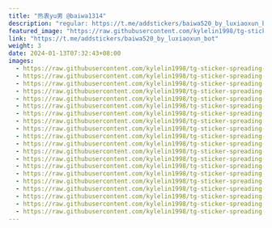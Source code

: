 ```yaml
---
title: "热衷yu男 @baiwa1314"
description: "regular: https://t.me/addstickers/baiwa520_by_luxiaoxun_bot"
featured_image: "https://raw.githubusercontent.com/kylelin1998/tg-sticker-spreading-worldwide-images/main/img/b03c8aa3-4899-4343-957a-79c64ac34f17.jpg"
link: "https://t.me/addstickers/baiwa520_by_luxiaoxun_bot"
weight: 3
date: 2024-01-13T07:32:43+08:00
images:
  - https://raw.githubusercontent.com/kylelin1998/tg-sticker-spreading-worldwide-images/main/img/b03c8aa3-4899-4343-957a-79c64ac34f17.jpg
  - https://raw.githubusercontent.com/kylelin1998/tg-sticker-spreading-worldwide-images/main/img/97322ce3-1eee-4d33-b85d-10b35533e40e.jpg
  - https://raw.githubusercontent.com/kylelin1998/tg-sticker-spreading-worldwide-images/main/img/5947493a-ab91-45b8-9bd8-72e91fe10830.jpg
  - https://raw.githubusercontent.com/kylelin1998/tg-sticker-spreading-worldwide-images/main/img/76f73e7e-a1d6-462c-bab6-99758a454b01.jpg
  - https://raw.githubusercontent.com/kylelin1998/tg-sticker-spreading-worldwide-images/main/img/622b9bc3-72ac-42fe-8809-737434eef583.jpg
  - https://raw.githubusercontent.com/kylelin1998/tg-sticker-spreading-worldwide-images/main/img/83dfaaaf-45b9-4a47-99de-bda82ea56bb5.jpg
  - https://raw.githubusercontent.com/kylelin1998/tg-sticker-spreading-worldwide-images/main/img/bab298f3-25ec-4fb2-b03d-3db8165fa477.jpg
  - https://raw.githubusercontent.com/kylelin1998/tg-sticker-spreading-worldwide-images/main/img/5ab8316b-e67d-4b3f-bf18-27caf2660009.jpg
  - https://raw.githubusercontent.com/kylelin1998/tg-sticker-spreading-worldwide-images/main/img/fdb197f3-c05e-498f-8432-f591cedbddac.jpg
  - https://raw.githubusercontent.com/kylelin1998/tg-sticker-spreading-worldwide-images/main/img/c8ac7de7-5087-45fa-9bb0-372bc66d5d2d.jpg
  - https://raw.githubusercontent.com/kylelin1998/tg-sticker-spreading-worldwide-images/main/img/0b60edb2-37a9-4699-9e71-7ea532eb79b2.jpg
  - https://raw.githubusercontent.com/kylelin1998/tg-sticker-spreading-worldwide-images/main/img/3866b97e-b0f1-40a5-80f5-0341d787156c.jpg
  - https://raw.githubusercontent.com/kylelin1998/tg-sticker-spreading-worldwide-images/main/img/524efc72-f171-4c03-aa7b-6c3fb9f02a56.jpg
  - https://raw.githubusercontent.com/kylelin1998/tg-sticker-spreading-worldwide-images/main/img/c57c3ff0-0d7f-42be-8f25-a3376734be72.jpg
  - https://raw.githubusercontent.com/kylelin1998/tg-sticker-spreading-worldwide-images/main/img/89476dc3-584e-44b5-8d2b-e3a90c22abe7.jpg
  - https://raw.githubusercontent.com/kylelin1998/tg-sticker-spreading-worldwide-images/main/img/85d9a5de-8e94-4c36-b956-a50a921042d6.jpg
  - https://raw.githubusercontent.com/kylelin1998/tg-sticker-spreading-worldwide-images/main/img/64f48d74-5d22-4e36-82ad-dad0f48a7e11.jpg
  - https://raw.githubusercontent.com/kylelin1998/tg-sticker-spreading-worldwide-images/main/img/7863db40-5769-4227-8f42-9ebfd17b0938.jpg
  - https://raw.githubusercontent.com/kylelin1998/tg-sticker-spreading-worldwide-images/main/img/ba92cac7-a3d7-464a-9422-e9cef57693e6.jpg
  - https://raw.githubusercontent.com/kylelin1998/tg-sticker-spreading-worldwide-images/main/img/7d58597b-3639-452a-abaf-bda75dcbc29c.jpg
---
```

